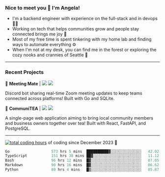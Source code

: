 ### Nice to meet you 👋 I'm Angela!

- I'm a backend engineer with experience on the full-stack and in devops 👩‍💻
- Working on tech that helps communities grow and people stay connected brings me joy 🤝
- Most of my free time is spent tinkering with my home lab and finding ways to automate everything ⚙️
- When I'm not at my desk, you can find me in the forest or exploring the cozy nooks and crannies of Seattle 🧋

---

### Recent Projects

👾 **Meeting Mate** | [![](https://img.shields.io/badge/Code-violet.svg?style=flat-square)](https://github.com/angelajfisher/meeting-mate) [![](https://img.shields.io/badge/Site-violet.svg?style=flat-square)](https://angelajfisher.com/projects/meeting-mate)

Discord bot sharing real-time Zoom meeting updates to keep teams connected across platforms! Built with Go and SQLite.

🍵 **CommuniTEA** | [![](https://img.shields.io/badge/Code-green.svg?style=flat-square)](https://gitlab.com/angelajfisher/communiTEA) [![](https://img.shields.io/badge/Demo-green.svg?style=flat-square)](https://angelajfisher.gitlab.io/communiTEA/)

A single-page web application aiming to bring local community members and business owners together over tea!  Built with React, FastAPI, and PostgreSQL.

---

<a href="https://wakatime.com/@018c1e94-8745-411f-aea1-f33be044d952"><img src="https://wakatime.com/badge/user/018c1e94-8745-411f-aea1-f33be044d952.svg?style=flat-square" alt="total coding hours" /></a> of coding since December 2023 🌊<br>
<!--START_SECTION:waka-->

```go
Go                   573 hrs 5 mins  ██████████▓░░░░░░░░░░░░░░   42.02 %
TypeScript           151 hrs 38 mins ██▓░░░░░░░░░░░░░░░░░░░░░░   11.12 %
Bash                 96 hrs 12 mins  █▓░░░░░░░░░░░░░░░░░░░░░░░   07.05 %
Markdown             90 hrs 16 mins  █▓░░░░░░░░░░░░░░░░░░░░░░░   06.62 %
Python               80 hrs 4 mins   █▒░░░░░░░░░░░░░░░░░░░░░░░   05.87 %
```

<!--END_SECTION:waka--> 
